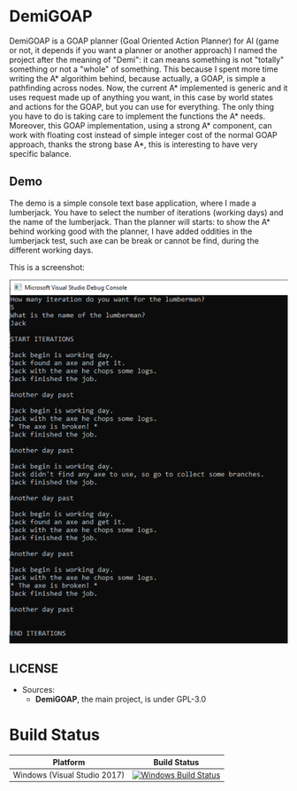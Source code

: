 # DemiGOAP

DemiGOAP is a GOAP planner (Goal Oriented Action Planner) for AI (game or not, it depends if you want a planner or another approach)
I named the project after the meaning of "Demi": it can means something is not "totally" something or not a "whole" of something.
This because I spent more time writing the A* algorithim behind, because actually, a GOAP, is simple a pathfinding across nodes.
Now, the current A* implemented is generic and it uses request made up of anything you want, in this case by world states and actions for the GOAP, but you can use for everything.
The only thing you have to do is taking care to implement the functions the A* needs.
Moreover, this GOAP implementation, using a strong A* component, can work with floating cost instead of simple integer cost of the normal GOAP approach, thanks the strong base A*, this is interesting to have very specific balance.


## Demo

The demo is a simple console text base application, where I made a lumberjack.
You have to select the number of iterations (working days) and the name of the lumberjack.
Than the planner will starts: to show the A* behind working good with the planner, I have added oddities in the lumberjack test, such axe can be break or cannot be find, during the different working days.

This is a screenshot:

<img src="./Screenshots/DemiGOAP.png">


## LICENSE

- Sources:
	- **DemiGOAP**, the main project, is under GPL-3.0


# Build Status

| Platform | Build Status |
|:--------:|:------------:|
| Windows (Visual Studio 2017) | [![Windows Build Status](https://ci.appveyor.com/api/projects/status/github/kabalmcblade/demigoap?branch=master&svg=true)](https://ci.appveyor.com/project/kabalmcblade/demigoap) |
